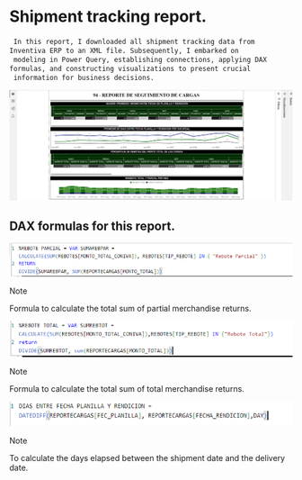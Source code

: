 # **Shipment tracking report**.

     In this report, I downloaded all shipment tracking data from Inventiva ERP to an XML file. Subsequently, I embarked on
     modeling in Power Query, establishing connections, applying DAX formulas, and constructing visualizations to present crucial
     information for business decisions.

![alt text](image.png)

## DAX formulas for this report.

![alt text](image-1.png)

> [!NOTE]
> Formula to calculate the total sum of partial merchandise returns.

![alt text](image-2.png)

> [!NOTE]
> Formula to calculate the total sum of total merchandise returns.

![alt text](image-3.png)

> [!NOTE]
> To calculate the days elapsed between the shipment date and the delivery date.


